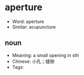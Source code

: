 # aperture

- Word: aperture
- Similar: acupuncture

## noun

- Meaning: a small opening in sth
- Chinese: 小孔；缝隙
- Tags: 

